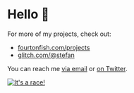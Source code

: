 # Hello 👋

For more of my projects, check out:

- [fourtonfish.com/projects](https://fourtonfish.com/projects/)
- [glitch.com/@stefan](https://glitch.com/@stefan)

You can reach me [via email](mailto:stefan@fourtonfish.com) or [on Twitter](https://twitter.com/fourtonfish).

[![It's a race!](https://fourtonfish.com/wp-content/uploads/2019/11/curl-race.gif)](https://fourtonfish.com/project/node-web-console/)
